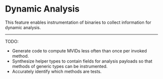 Dynamic Analysis
===============

This feature enables instrumentation of binaries to collect information for dynamic analysis.

--------------------

TODO:

- Generate code to compute MVIDs less often than once per invoked method.
- Synthesize helper types to contain fields for analysis payloads so that methods of generic types can be instrumented.
- Accurately identify which methods are tests.
